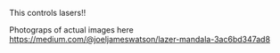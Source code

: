 This controls lasers!!

Photograps of actual images here https://medium.com/@joeljameswatson/lazer-mandala-3ac6bd347ad8
